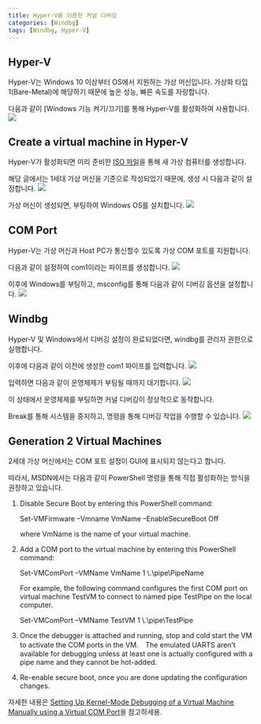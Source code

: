```yaml
---
title: Hyper-V를 이용한 커널 디버깅
categories: [Windbg]
tags: [Windbg, Hyper-V]
---
```


## Hyper-V
Hyper-V는 Windows 10 이상부터 OS에서 지원하는 가상 머신입니다. 가상화 타입1(Bare-Metal)에 해당하기 때문에 높은 성능, 빠른 속도를 자랑합니다. 

다음과 같이 [Windows 기능 켜기/끄기]를 통해 Hyper-V를 활성화하여 사용합니다.
![](/assets/posts/2024-06-10-hyperV/1.png)

## Create a virtual machine in Hyper-V
Hyper-V가 활성화되면 미리 준비한 [ISO 파일](https://www.microsoft.com/ko-kr/software-download/windows10)을 통해 새 가상 컴퓨터를 생성합니다.

해당 글에서는 1세대 가상 머신을 기준으로 작성되었기 때문에, 생성 시 다음과 같이 설정합니다.
![](/assets/posts/2024-06-10-hyperV/2.png)

가상 머신이 생성되면, 부팅하여 Windows OS를 설치합니다.
![](/assets/posts/2024-06-10-hyperV/3.png)

## COM Port
Hyper-V는 가상 머신과 Host PC가 통신할수 있도록 가상 COM 포트를 지원합니다.

다음과 같이 설정하여 com1이라는 파이프를 생성합니다.
![](/assets/posts/2024-06-10-hyperV/4.png)

이후에 Windows를 부팅하고, msconfig를 통해 다음과 같이 디버깅 옵션을 설정합니다.
![](/assets/posts/2024-06-10-hyperV/5.png)

## Windbg
Hyper-V 및 Windows에서 디버깅 설정이 완료되었다면, windbg를 관리자 권한으로 실행합니다.

이후에 다음과 같이 이전에 생성한 com1 파이프를 입력합니다.
![](/assets/posts/2024-06-10-hyperV/6.png)

입력하면 다음과 같이 운영체제가 부팅될 때까지 대기합니다.
![](/assets/posts/2024-06-10-hyperV/7.png)

이 상태에서 운영체제를 부팅하면 커널 디버깅이 정상적으로 동작합니다.

Break를 통해 시스템을 중지하고, 명령을 통해 디버깅 작업을 수행할 수 있습니다.
![](/assets/posts/2024-06-10-hyperV/8.png)

## Generation 2 Virtual Machines
2세대 가상 머신에서는 COM 포트 설정이 GUI에 표시되지 않는다고 합니다. 

따라서, MSDN에서는 다음과 같이 PowerShell 명령을 통해 직접 활성화하는 방식을 권장하고 있습니다.

1. Disable Secure Boot by entering this PowerShell command:

    Set-VMFirmware –Vmname VmName –EnableSecureBoot Off

    where VmName is the name of your virtual machine.

2. Add a COM port to the virtual machine by entering this PowerShell command:

    Set-VMComPort –VMName VmName 1 \\.\pipe\PipeName

    For example, the following command configures the first COM port on virtual machine TestVM to connect to named pipe TestPipe on the local computer.

    Set-VMComPort –VMName TestVM 1 \\.\pipe\TestPipe

3. Once the debugger is attached and running, stop and cold start the VM to activate the COM ports in the VM.　The emulated UARTS aren’t available for debugging unless at least one is actually configured with a pipe name and they cannot be hot-added.

4. Re-enable secure boot, once you are done updating the configuration changes.

자세한 내용은 [Setting Up Kernel-Mode Debugging of a Virtual Machine Manually using a Virtual COM Port](https://learn.microsoft.com/en-us/windows-hardware/drivers/debugger/attaching-to-a-virtual-machine--kernel-mode-)을 참고하세용.